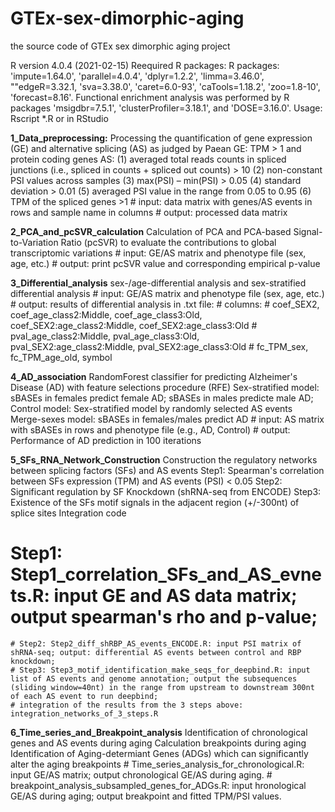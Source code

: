 # GTEx-sex-dimorphic-aging

the source code of GTEx sex dimorphic aging project

R version 4.0.4 (2021-02-15)
Reequired R packages:
R packages: 'impute=1.64.0', 'parallel=4.0.4', 'dplyr=1.2.2', 'limma=3.46.0', ""edgeR=3.32.1, 'sva=3.38.0', 'caret=6.0-93', 'caTools=1.18.2', 'zoo=1.8-10', 'forecast=8.16'.
Functional enrichment analysis was performed by R packages 'msigdbr=7.5.1', 'clusterProfiler=3.18.1', and 'DOSE=3.16.0'.
Usage: Rscript *.R or in RStudio


**1_Data_preprocessing:**
Processing the quantification of gene expression (GE) and alternative splicing (AS) as judged by Paean
GE: 
  TPM > 1 and protein coding genes
AS: 
  (1) averaged total reads counts in spliced junctions (i.e., spliced in counts + spliced out counts) > 10
  (2) non-constant PSI values across samples
  (3) max(PSI) – min(PSI) > 0.05
  (4) standard deviation > 0.01
  (5) averaged PSI value in the range from 0.05 to 0.95
  (6) TPM of the spliced genes >1
	# input: data matrix with genes/AS events in rows and sample name in columns
	# output: processed data matrix
 
**2_PCA_and_pcSVR_calculation**
Calculation of PCA and PCA-based Signal-to-Variation Ratio (pcSVR) to evaluate the contributions to global transcriptomic variations
	# input: GE/AS matrix and phenotype file (sex, age, etc.)
	# output: print pcSVR value and corresponding empirical p-value
  
**3_Differential_analysis**
sex-/age-differential analysis and sex-stratified differential analysis
	# input: GE/AS matrix and phenotype file (sex, age, etc.)
	# output: results of differential analysis in .txt file:
		# columns: 
			# coef_SEX2, coef_age_class2:Middle, coef_age_class3:Old, coef_SEX2:age_class2:Middle, coef_SEX2:age_class3:Old	
			# pval_age_class2:Middle, pval_age_class3:Old, pval_SEX2:age_class2:Middle, pval_SEX2:age_class3:Old
			# fc_TPM_sex, fc_TPM_age_old, symbol

**4_AD_association**
RandomForest classifier for predicting Alzheimer's Disease (AD) with feature selections procedure (RFE)
Sex-stratified model:
  sBASEs in females predict female AD; sBASEs in males predicte male AD;
Control model:
  Sex-stratified model by randomly selected AS events
  Merge-sexes model: sBASEs in females/males predict AD
	# input: AS matrix with sBASEs in rows and phenotype file (e.g., AD, Control)
	# output: Performance of AD prediction in 100 iterations
  
**5_SFs_RNA_Network_Construction**
Construction the regulatory networks between splicing factors (SFs) and AS events
Step1: Spearman's correlation between SFs expression (TPM) and AS events (PSI) < 0.05
Step2: Significant regulation by SF Knockdown (shRNA-seq from ENCODE)
Step3: Existence of the SFs motif signals in the adjacent region (+/-300nt) of splice sites
Integration code
# Step1: Step1_correlation_SFs_and_AS_evnets.R: input GE and AS data matrix; output spearman's rho and p-value;
	# Step2: Step2_diff_shRBP_AS_events_ENCODE.R: input PSI matrix of shRNA-seq; output: differential AS events between control and RBP knockdown;
	# Step3: Step3_motif_identification_make_seqs_for_deepbind.R: input list of AS events and genome annotation; output the subsequences (sliding window=40nt) in the range from upstream to downstream 300nt of each AS event to run deepbind;
	# integration of the results from the 3 steps above:  integration_networks_of_3_steps.R 


**6_Time_series_and_Breakpoint_analysis**
Identification of chronological genes and AS events during aging
Calculation breakpoints during aging
Identification of Aging-determiant Genes (ADGs) which can significantly alter the aging breakpoints
	# Time_series_analysis_for_chronological.R: input GE/AS matrix; output chronological GE/AS during aging.
	# breakpoint_analysis_subsampled_genes_for_ADGs.R: input hronological GE/AS during aging; output breakpoint and fitted TPM/PSI values.
